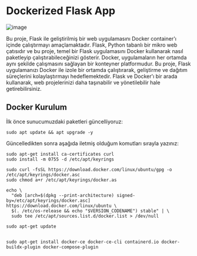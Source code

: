 # Dockerized Flask App

![image](https://github.com/user-attachments/assets/ace68ce9-5dc0-42e0-9e7e-f56229c91de0)

Bu proje, Flask ile geliştirilmiş bir web uygulamasını Docker container'ı içinde çalıştırmayı amaçlamaktadır. Flask, Python tabanlı bir mikro web çatısıdır ve bu proje, temel bir Flask uygulamasını Docker kullanarak nasıl paketleyip çalıştırabileceğinizi gösterir. Docker, uygulamaların her ortamda aynı şekilde çalışmasını sağlayan bir konteyner platformudur. Bu proje, Flask uygulamanızı Docker ile izole bir ortamda çalıştırarak, geliştirme ve dağıtım süreçlerini kolaylaştırmayı hedeflemektedir. Flask ve Docker'ı bir arada kullanarak, web projelerinizi daha taşınabilir ve yönetilebilir hale getirebilirsiniz.


## Docker Kurulum

İlk önce sunucumuzdaki paketleri güncelliyoruz:

```
sudo apt update && apt upgrade -y
```

Güncelledikten sonra aşağıda iletmiş olduğum komutları sırayla yazınız:

```
sudo apt-get install ca-certificates curl
sudo install -m 0755 -d /etc/apt/keyrings

sudo curl -fsSL https://download.docker.com/linux/ubuntu/gpg -o /etc/apt/keyrings/docker.asc
sudo chmod a+r /etc/apt/keyrings/docker.as

echo \
  "deb [arch=$(dpkg --print-architecture) signed-by=/etc/apt/keyrings/docker.asc] https://download.docker.com/linux/ubuntu \
  $(. /etc/os-release && echo "$VERSION_CODENAME") stable" | \
  sudo tee /etc/apt/sources.list.d/docker.list > /dev/null

sudo apt-get update


sudo apt-get install docker-ce docker-ce-cli containerd.io docker-buildx-plugin docker-compose-plugin


```




